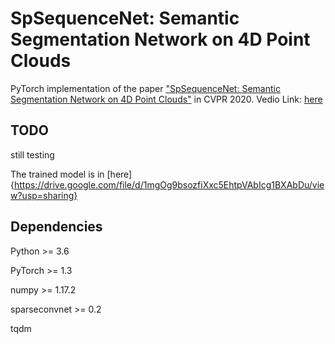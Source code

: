 # SpSequenceNet: Semantic Segmentation Network on 4D Point Clouds

PyTorch implementation of the paper ["SpSequenceNet: Semantic Segmentation Network on 4D Point Clouds"](https://openaccess.thecvf.com/content_CVPR_2020/html/Shi_SpSequenceNet_Semantic_Segmentation_Network_on_4D_Point_Clouds_CVPR_2020_paper.html) in CVPR 2020. Vedio Link: [here](https://drive.google.com/file/d/1HYnPqdDZn0cphLkptWlhhFe6PlWCPeNt/view?usp=sharing)

## TODO

still testing

The trained model is in [here]{https://drive.google.com/file/d/1mgOg9bsozfiXxc5EhtpVAbIcg1BXAbDu/view?usp=sharing}

## Dependencies

Python >= 3.6

PyTorch >= 1.3

numpy >= 1.17.2

sparseconvnet >= 0.2

tqdm

